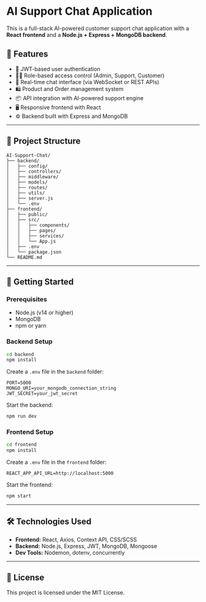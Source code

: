 # AI Support Chat Application

This is a full-stack AI-powered customer support chat application with a **React frontend** and a **Node.js + Express + MongoDB backend**.

## 🧠 Features

- 🔐 JWT-based user authentication
- 🧑‍💼 Role-based access control (Admin, Support, Customer)
- 💬 Real-time chat interface (via WebSocket or REST APIs)
- 🛍️ Product and Order management system
- 📦 API integration with AI-powered support engine
- 🖥️ Responsive frontend with React
- ⚙️ Backend built with Express and MongoDB

---

## 📁 Project Structure

```
AI-Support-Chat/
├── backend/
│   ├── config/
│   ├── controllers/
│   ├── middleware/
│   ├── models/
│   ├── routes/
│   ├── utils/
│   ├── server.js
│   └── .env
├── frontend/
│   ├── public/
│   ├── src/
│   │   ├── components/
│   │   ├── pages/
│   │   ├── services/
│   │   └── App.js
│   ├── .env
│   └── package.json
└── README.md
```

---

## 🚀 Getting Started

### Prerequisites

- Node.js (v14 or higher)
- MongoDB
- npm or yarn

### Backend Setup

```bash
cd backend
npm install
```
Create a `.env` file in the `backend` folder:

```
PORT=5000
MONGO_URI=your_mongodb_connection_string
JWT_SECRET=your_jwt_secret
```

Start the backend:
```bash
npm run dev
```

### Frontend Setup

```bash
cd frontend
npm install
```
Create a `.env` file in the `frontend` folder:

```
REACT_APP_API_URL=http://localhost:5000
```

Start the frontend:
```bash
npm start
```

---

## 🛠️ Technologies Used

- **Frontend:** React, Axios, Context API, CSS/SCSS
- **Backend:** Node.js, Express, JWT, MongoDB, Mongoose
- **Dev Tools:** Nodemon, dotenv, concurrently

---

## 📄 License

This project is licensed under the MIT License.
